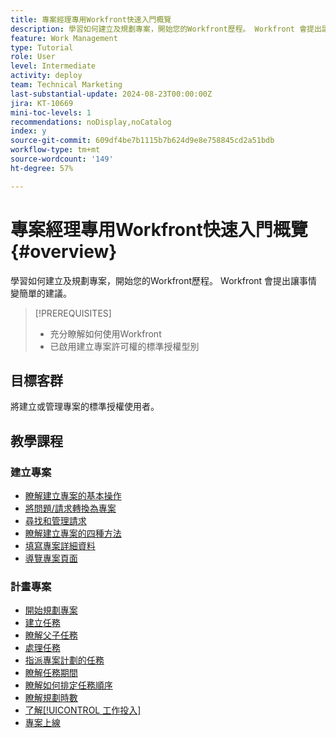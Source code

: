 ```yaml
---
title: 專案經理專用Workfront快速入門概覽
description: 學習如何建立及規劃專案，開始您的Workfront歷程。 Workfront 會提出讓事情變簡單的建議。
feature: Work Management
type: Tutorial
role: User
level: Intermediate
activity: deploy
team: Technical Marketing
last-substantial-update: 2024-08-23T00:00:00Z
jira: KT-10669
mini-toc-levels: 1
recommendations: noDisplay,noCatalog
index: y
source-git-commit: 609df4be7b1115b7b624d9e8e758845cd2a51bdb
workflow-type: tm+mt
source-wordcount: '149'
ht-degree: 57%

---
```



# 專案經理專用Workfront快速入門概覽 {#overview}

學習如何建立及規劃專案，開始您的Workfront歷程。 Workfront 會提出讓事情變簡單的建議。

>[!PREREQUISITES]
>
>* 充分瞭解如何使用Workfront
>* 已啟用建立專案許可權的標準授權型別


## 目標客群

將建立或管理專案的標準授權使用者。

## 教學課程

### 建立專案

* [瞭解建立專案的基本操作](/help/manage-work/projects/understand-basic-project-creation.md)
* [將問題/請求轉換為專案](/help/manage-work/issues-requests/create-a-project-from-a-request.md)
* [尋找和管理請求](/help/manage-work/issues-requests/find-requests.md)
* [瞭解建立專案的四種方法](/help/manage-work/projects/understand-other-ways-to-create-projects.md)
* [填寫專案詳細資料](/help/manage-work/projects/fill-in-the-project-details.md)
* [導覽專案頁面](/help/manage-work/projects/navigate-the-project-page.md)


### 計畫專案

* [開始規劃專案](/help/manage-work/projects/getting-started-plan-a-project.md)
* [建立任務](/help/manage-work/tasks/how-to-create-tasks.md)
* [瞭解父子任務](/help/manage-work/tasks/understand-parent-child-tasks.md)
* [處理任務](/help/manage-work/tasks/work-with-tasks.md)
* [指派專案計劃的任務](/help/manage-work/tasks/assign-tasks-from-the-project-plan.md)
* [瞭解任務期間](/help/manage-work/tasks/understand-task-durations.md)
* [瞭解如何排定任務順序](/help/manage-work/tasks/learn-to-sequence-tasks.md)
* [瞭解規劃時數](/help/manage-work/tasks/understand-planned-hours.md)
* [了解[!UICONTROL 工作投入]](/help/manage-work/tasks/understand-work-effort.md)
* [專案上線](/help/manage-work/projects/take-a-project-live.md)


